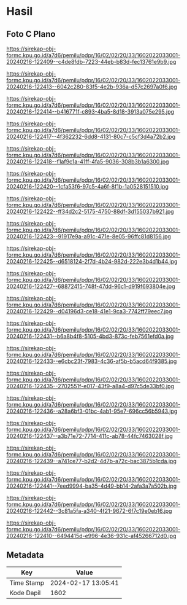 # Hasil

## Foto C Plano

https://sirekap-obj-formc.kpu.go.id/a7d6/pemilu/pdpr/16/02/02/20/33/1602022033001-20240216-122409--c4de8fdb-7223-44eb-b83d-fec13761e9b9.jpg

https://sirekap-obj-formc.kpu.go.id/a7d6/pemilu/pdpr/16/02/02/20/33/1602022033001-20240216-122413--6042c280-83f5-4e2b-936a-d57c2697a0f6.jpg

https://sirekap-obj-formc.kpu.go.id/a7d6/pemilu/pdpr/16/02/02/20/33/1602022033001-20240216-122414--b416771f-c893-4ba5-8d18-3913a075e295.jpg

https://sirekap-obj-formc.kpu.go.id/a7d6/pemilu/pdpr/16/02/02/20/33/1602022033001-20240216-122417--4f362232-6dd8-4131-80c7-c5cf3d4a72b2.jpg

https://sirekap-obj-formc.kpu.go.id/a7d6/pemilu/pdpr/16/02/02/20/33/1602022033001-20240216-122418--f1af9c1a-41ff-4fa5-9036-308b3b1a6300.jpg

https://sirekap-obj-formc.kpu.go.id/a7d6/pemilu/pdpr/16/02/02/20/33/1602022033001-20240216-122420--1cfa53f6-97c5-4a6f-8f1b-1a0528151510.jpg

https://sirekap-obj-formc.kpu.go.id/a7d6/pemilu/pdpr/16/02/02/20/33/1602022033001-20240216-122422--ff34d2c2-5175-4750-88df-3d155037b921.jpg

https://sirekap-obj-formc.kpu.go.id/a7d6/pemilu/pdpr/16/02/02/20/33/1602022033001-20240216-122423--91917e9a-a91c-471e-8e05-96ffc81d8156.jpg

https://sirekap-obj-formc.kpu.go.id/a7d6/pemilu/pdpr/16/02/02/20/33/1602022033001-20240216-122425--d6518124-2f7d-4b24-982d-222e3b4d1b44.jpg

https://sirekap-obj-formc.kpu.go.id/a7d6/pemilu/pdpr/16/02/02/20/33/1602022033001-20240216-122427--68872415-748f-47dd-96c1-d919f693804e.jpg

https://sirekap-obj-formc.kpu.go.id/a7d6/pemilu/pdpr/16/02/02/20/33/1602022033001-20240216-122429--d04196d3-ce18-41e1-9ca3-7742ff79eec7.jpg

https://sirekap-obj-formc.kpu.go.id/a7d6/pemilu/pdpr/16/02/02/20/33/1602022033001-20240216-122431--b6a8b4f8-5105-4bd3-873c-feb7561efd0a.jpg

https://sirekap-obj-formc.kpu.go.id/a7d6/pemilu/pdpr/16/02/02/20/33/1602022033001-20240216-122433--e6cbc23f-7983-4c36-af5b-b5acd64f9385.jpg

https://sirekap-obj-formc.kpu.go.id/a7d6/pemilu/pdpr/16/02/02/20/33/1602022033001-20240216-122435--2702551f-e017-43f9-a8a4-d97c5de33bf0.jpg

https://sirekap-obj-formc.kpu.go.id/a7d6/pemilu/pdpr/16/02/02/20/33/1602022033001-20240216-122436--a28a6bf3-01bc-4ab1-95e7-696cc56b5943.jpg

https://sirekap-obj-formc.kpu.go.id/a7d6/pemilu/pdpr/16/02/02/20/33/1602022033001-20240216-122437--a3b71e72-7714-411c-ab78-44fc7463028f.jpg

https://sirekap-obj-formc.kpu.go.id/a7d6/pemilu/pdpr/16/02/02/20/33/1602022033001-20240216-122439--a741ce77-b2d2-4d7b-a72c-bac3875b1cda.jpg

https://sirekap-obj-formc.kpu.go.id/a7d6/pemilu/pdpr/16/02/02/20/33/1602022033001-20240216-122441--7eed9994-ba35-4d49-bb14-2afa3a7a502b.jpg

https://sirekap-obj-formc.kpu.go.id/a7d6/pemilu/pdpr/16/02/02/20/33/1602022033001-20240216-122442--3c81a5fa-a340-4f21-9672-6f7c19e0eb16.jpg

https://sirekap-obj-formc.kpu.go.id/a7d6/pemilu/pdpr/16/02/02/20/33/1602022033001-20240216-122410--6494415d-e996-4e36-931c-af45266712d0.jpg


## Metadata

| Key        | Value               |
| ---------- | ------------------- |
| Time Stamp | 2024-02-17 13:05:41 |
| Kode Dapil | 1602                |



